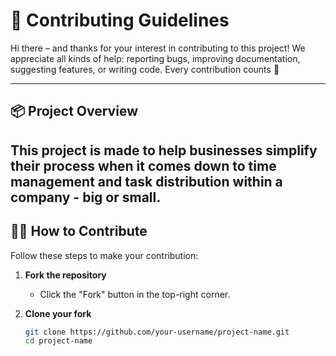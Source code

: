 # 🤝 Contributing Guidelines

Hi there – and thanks for your interest in contributing to this project! We appreciate all kinds of help: reporting bugs, improving documentation, suggesting features, or writing code. Every contribution counts 🙌

---

## 📦 Project Overview

This project is made to help businesses simplify their process when it comes down to time management and task distribution within a company - big or small.
---

## 🧑‍💻 How to Contribute

Follow these steps to make your contribution:

1. **Fork the repository**
   - Click the "Fork" button in the top-right corner.

2. **Clone your fork**
   ```bash
   git clone https://github.com/your-username/project-name.git
   cd project-name
